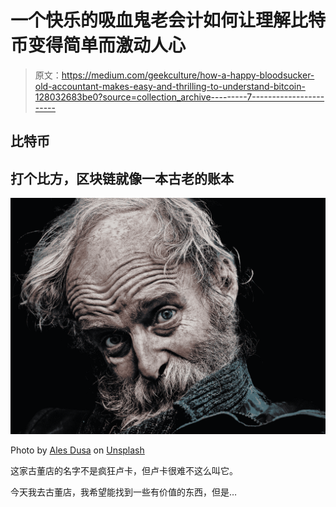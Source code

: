 # 一个快乐的吸血鬼老会计如何让理解比特币变得简单而激动人心

> 原文：<https://medium.com/geekculture/how-a-happy-bloodsucker-old-accountant-makes-easy-and-thrilling-to-understand-bitcoin-128032683be0?source=collection_archive---------7----------------------->

## 比特币

## 打个比方，区块链就像一本古老的账本

![](img/9289cf2c8eecfe1c02f7ef1a4d90fc96.png)

Photo by [Ales Dusa](https://unsplash.com/es/@alesdusa?utm_source=unsplash&utm_medium=referral&utm_content=creditCopyText) on [Unsplash](https://unsplash.com/@jeguzmanwrites/likes?utm_source=unsplash&utm_medium=referral&utm_content=creditCopyText)

这家古董店的名字不是疯狂卢卡，但卢卡很难不这么叫它。

今天我去古董店，我希望能找到一些有价值的东西，但是…